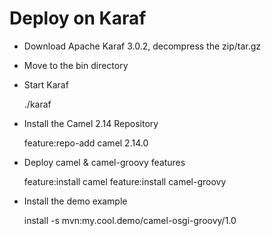 # Deploy on Karaf

* Download Apache Karaf 3.0.2, decompress the zip/tar.gz
* Move to the bin directory
* Start Karaf

    ./karaf
    
* Install the Camel 2.14 Repository
    
    feature:repo-add camel 2.14.0
    
* Deploy camel & camel-groovy features
    
    feature:install camel
    feature:install camel-groovy
    
* Install the demo example
    
    install -s mvn:my.cool.demo/camel-osgi-groovy/1.0
    
